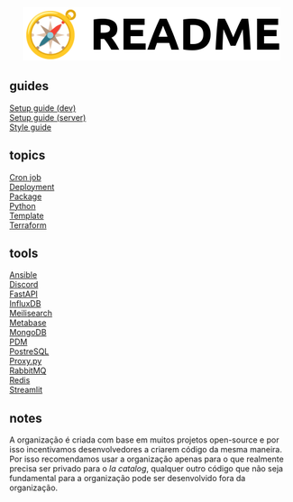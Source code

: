 
<div align="center">
  <picture>
    <source media="(prefers-color-scheme: dark)" srcset="https://github.com/la-catalog/readme/raw/main/res/white.png">
    <img src="https://github.com/la-catalog/readme/raw/main/res/black.png">
  </picture>
</div>

## guides
[Setup guide (dev)](/SETUP_GUIDE_DEV.md)  
[Setup guide (server)](/SETUP_GUIDE_SERVER.md)  
[Style guide](/STYLE_GUIDE.md)  

## topics
[Cron job](https://github.com/search?q=org%3Ala-catalog+topic%3Acronjob&type=all)  
[Deployment](https://github.com/search?q=org%3Ala-catalog+topic%3Adeployment&type=all)  
[Package](https://github.com/search?q=org%3Ala-catalog+topic%3Apackage&type=all)  
[Python](https://github.com/search?q=org%3Ala-catalog+topic%3Apython&type=all)  
[Template](https://github.com/search?q=org%3Ala-catalog+topic%3Atemplate&type=all)  
[Terraform](https://github.com/search?q=org%3Ala-catalog+topic%3Aterraform&type=all)  

## tools
[Ansible](https://www.ansible.com/)  
[Discord](https://discord.com/)  
[FastAPI](https://fastapi.tiangolo.com/)  
[InfluxDB](https://www.influxdata.com/)  
[Meilisearch](https://www.meilisearch.com/)  
[Metabase](https://www.metabase.com/)  
[MongoDB](https://www.mongodb.com/)  
[PDM](https://pdm.fming.dev/latest/)  
[PostreSQL](https://www.postgresql.org/)  
[Proxy.py](https://abhinavsingh.com/proxy-py-a-lightweight-single-file-http-proxy-server-in-python/)  
[RabbitMQ](https://rabbitmq.com/)  
[Redis](https://redis.io/)  
[Streamlit](https://streamlit.io/)  

## notes
A organização é criada com base em muitos projetos open-source e por isso incentivamos desenvolvedores a criarem código da mesma maneira. Por isso recomendamos usar a organização apenas para o que realmente precisa ser privado para o *la catalog*, qualquer outro código que não seja fundamental para a organização pode ser desenvolvido fora da organização.  
